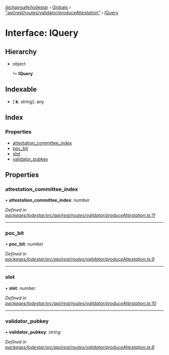 [@chainsafe/lodestar](../README.md) › [Globals](../globals.md) › ["api/rest/routes/validator/produceAttestation"](../modules/_api_rest_routes_validator_produceattestation_.md) › [IQuery](_api_rest_routes_validator_produceattestation_.iquery.md)

# Interface: IQuery

## Hierarchy

* object

  ↳ **IQuery**

## Indexable

* \[ **k**: *string*\]: any

## Index

### Properties

* [attestation_committee_index](_api_rest_routes_validator_produceattestation_.iquery.md#attestation_committee_index)
* [poc_bit](_api_rest_routes_validator_produceattestation_.iquery.md#poc_bit)
* [slot](_api_rest_routes_validator_produceattestation_.iquery.md#slot)
* [validator_pubkey](_api_rest_routes_validator_produceattestation_.iquery.md#validator_pubkey)

## Properties

###  attestation_committee_index

• **attestation_committee_index**: *number*

*Defined in [packages/lodestar/src/api/rest/routes/validator/produceAttestation.ts:11](https://github.com/ChainSafe/lodestar/blob/53533586a/packages/lodestar/src/api/rest/routes/validator/produceAttestation.ts#L11)*

___

###  poc_bit

• **poc_bit**: *number*

*Defined in [packages/lodestar/src/api/rest/routes/validator/produceAttestation.ts:9](https://github.com/ChainSafe/lodestar/blob/53533586a/packages/lodestar/src/api/rest/routes/validator/produceAttestation.ts#L9)*

___

###  slot

• **slot**: *number*

*Defined in [packages/lodestar/src/api/rest/routes/validator/produceAttestation.ts:10](https://github.com/ChainSafe/lodestar/blob/53533586a/packages/lodestar/src/api/rest/routes/validator/produceAttestation.ts#L10)*

___

###  validator_pubkey

• **validator_pubkey**: *string*

*Defined in [packages/lodestar/src/api/rest/routes/validator/produceAttestation.ts:8](https://github.com/ChainSafe/lodestar/blob/53533586a/packages/lodestar/src/api/rest/routes/validator/produceAttestation.ts#L8)*
